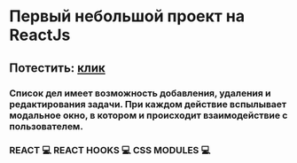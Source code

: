 # Первый небольшой проект на ReactJs
## Потестить: [клик](https://dnotrad.github.io/todo/)
### Список дел имеет возможность добавления, удаления и редактирования задачи. При каждом действие вспылывает модальное окно, в котором и происходит взаимодействие с пользователем.
### REACT 💻 REACT HOOKS 💻 CSS MODULES 💻
